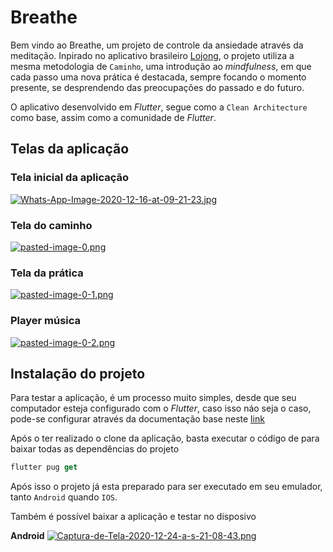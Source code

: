 # Breathe

Bem vindo ao Breathe, um projeto de controle da ansiedade através da meditação. Inpirado no aplicativo brasileiro [Lojong](https://lojong.com.br/app/), o projeto utiliza a mesma metodologia de `Caminho`, uma introdução ao _mindfulness_, em que cada passo uma nova prática é destacada, sempre focando o momento presente, se desprendendo das preocupações do passado e do futuro. 

O aplicativo desenvolvido em _Flutter_, segue como a `Clean Architecture` como base, assim como a comunidade de _Flutter_. 

## Telas da aplicação

### Tela inicial da aplicação
[![Whats-App-Image-2020-12-16-at-09-21-23.jpg](https://i.postimg.cc/8kbvJHj7/Whats-App-Image-2020-12-16-at-09-21-23.jpg)](https://postimg.cc/kDBGLWNC)

### Tela do caminho
[![pasted-image-0.png](https://i.postimg.cc/Kz829xDS/pasted-image-0.png)](https://postimg.cc/NySSFhnp)

### Tela da prática 
[![pasted-image-0-1.png](https://i.postimg.cc/zvL1r7Qx/pasted-image-0-1.png)](https://postimg.cc/zH1QwC8h)

### Player música
[![pasted-image-0-2.png](https://i.postimg.cc/2jJDwpqM/pasted-image-0-2.png)](https://postimg.cc/fkxpzrff)



## Instalação do projeto 

Para testar a aplicação, é um processo muito simples, desde que seu computador esteja configurado com o _Flutter_, caso isso náo seja o caso, pode-se configurar através da documentação base neste [link](https://flutter.dev/docs/get-started/install)

Após o ter realizado o clone da aplicação, basta executar o código de para baixar todas as dependências do projeto

```dart
flutter pug get
```

Após isso o projeto já esta preparado para ser executado em seu emulador, tanto `Android` quando `IOS`.

Também é possível baixar a aplicação e testar no disposivo


**Android**
[![Captura-de-Tela-2020-12-24-a-s-21-08-43.png](https://i.postimg.cc/kGkD3BTt/Captura-de-Tela-2020-12-24-a-s-21-08-43.png)](https://postimg.cc/xN39LTD0)